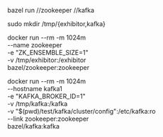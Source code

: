 bazel run //zookeeper //kafka

sudo mkdir /tmp/{exhibitor,kafka}

docker run --rm -m 1024m \
  --name zookeeper \
  -e "ZK_ENSEMBLE_SIZE=1" \
  -v /tmp/exhibitor:/exhibitor \
  bazel/zookeeper:zookeeper

docker run --rm -m 1024m \
  --hostname kafka1 \
  -e "KAFKA_BROKER_ID=1" \
  -v /tmp/kafka:/kafka \
  -v "$(pwd)/test/kafka/cluster/config":/etc/kafka:ro \
  --link zookeeper:zookeeper \
  bazel/kafka:kafka
